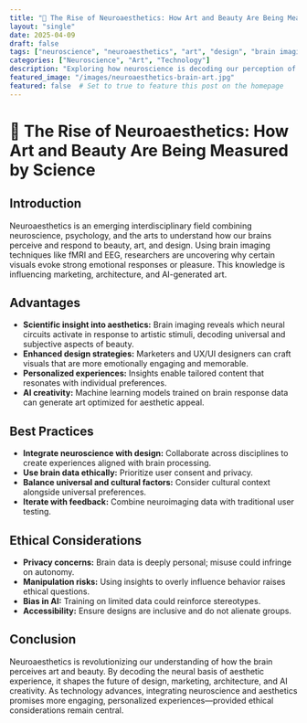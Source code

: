 ```yaml
---
title: "🧠 The Rise of Neuroaesthetics: How Art and Beauty Are Being Measured by Science"
layout: "single"
date: 2025-04-09
draft: false
tags: ["neuroscience", "neuroaesthetics", "art", "design", "brain imaging", "AI", "UX", "marketing"]
categories: ["Neuroscience", "Art", "Technology"]
description: "Exploring how neuroscience is decoding our perception of beauty and art, and how this knowledge is transforming design, marketing, and AI creativity."
featured_image: "/images/neuroaesthetics-brain-art.jpg"
featured: false  # Set to true to feature this post on the homepage
---
```


# 🧠 The Rise of Neuroaesthetics: How Art and Beauty Are Being Measured by Science

## Introduction

Neuroaesthetics is an emerging interdisciplinary field combining neuroscience, psychology, and the arts to understand how our brains perceive and respond to beauty, art, and design. Using brain imaging techniques like fMRI and EEG, researchers are uncovering why certain visuals evoke strong emotional responses or pleasure. This knowledge is influencing marketing, architecture, and AI-generated art.

## Advantages

- **Scientific insight into aesthetics:** Brain imaging reveals which neural circuits activate in response to artistic stimuli, decoding universal and subjective aspects of beauty.
- **Enhanced design strategies:** Marketers and UX/UI designers can craft visuals that are more emotionally engaging and memorable.
- **Personalized experiences:** Insights enable tailored content that resonates with individual preferences.
- **AI creativity:** Machine learning models trained on brain response data can generate art optimized for aesthetic appeal.

## Best Practices

- **Integrate neuroscience with design:** Collaborate across disciplines to create experiences aligned with brain processing.
- **Use brain data ethically:** Prioritize user consent and privacy.
- **Balance universal and cultural factors:** Consider cultural context alongside universal preferences.
- **Iterate with feedback:** Combine neuroimaging data with traditional user testing.

## Ethical Considerations

- **Privacy concerns:** Brain data is deeply personal; misuse could infringe on autonomy.
- **Manipulation risks:** Using insights to overly influence behavior raises ethical questions.
- **Bias in AI:** Training on limited data could reinforce stereotypes.
- **Accessibility:** Ensure designs are inclusive and do not alienate groups.

## Conclusion

Neuroaesthetics is revolutionizing our understanding of how the brain perceives art and beauty. By decoding the neural basis of aesthetic experience, it shapes the future of design, marketing, architecture, and AI creativity. As technology advances, integrating neuroscience and aesthetics promises more engaging, personalized experiences—provided ethical considerations remain central.
